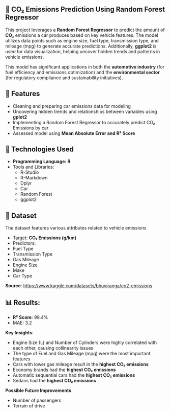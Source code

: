 ## 🚗 CO₂ Emissions Prediction Using Random Forest Regressor

This project leverages a **Random Forest Regressor** to predict the amount of **CO₂** emissions a car produces based on key vehicle features. The model utilizes data points such as engine size, fuel type, transmission type, and mileage (mpg) to generate accurate predictions. Additionally, **ggplot2** is used for data visualization, helping uncover hidden trends and patterns in vehicle emissions.

This model has significant applications in both the **automotive industry** (for fuel efficiency and emissions optimization) and the **environmental sector** (for regulatory compliance and sustainability initiatives).

## 📌 Features
 - Cleaning and preparing car emissions data for modeling 
 - Uncovering hidden trends and relationships between variables using **gplot2**
 - Implementing a Random Forest Regressor to accurately predict CO₂ Emissions by car
 - Assessed model using **Mean Absolute Error and R² Score**
 
 ## 📡 Technologies Used
  - **Programming Language: R**
  - Tools and Libraries:
    - R-Studio
    - R-Markdown
    - Dplyr
    - Car
    - Random Forest
    - ggplot2

## 📂 Dataset
The dataset features various attributes related to vehicle emissions
 - Target: **CO₂ Emissions (g/km)**
 - Predictors:
  - Fuel Type
  - Transmission Type
  - Gas Mileage
  - Engine Size
  - Make 
  - Car Type 

**Source**: https://www.kaggle.com/datasets/bhuviranga/co2-emissions
  
## 📊 Results:
- **R²  Score**: 99.4%
- MAE: 3.2

**Key Insights**: 
 - Engine Size (L) and Number of Cylinders were highly correlated with each other, causing collinearity issues
 - The type of Fuel and Gas Mileage (mpg) were the most important features 
 - Cars with lower gas mileage result in the **highest CO₂ emissions**
 - Economy brands had the **highest CO₂ emissions**
 - Automatic sequential cars had the **highest CO₂ emissions**
 - Sedans had the **highest CO₂ emissions**
 
 **Possible Future Improvements**
  - Number of passengers
  - Terrain of drive